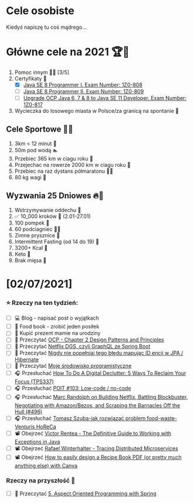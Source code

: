 Cele osobiste
==============
Kiedyś napiszę tu coś mądrego...

# Główne cele na 2021 🏆🥇
1. Pomoc innym 🧚‍♂️ [3/5]
2. Certyfikaty 📜
   - [x] [Java SE 8 Programmer I. Exam Number: 1Z0-808](https://education.oracle.com/es/java-se-8-programmer-ii/pexam_1Z0-808)
   - [ ] [Java SE 8 Programmer II. Exam Number: 1Z0-809](https://education.oracle.com/es/java-se-8-programmer-ii/pexam_1Z0-809)
   - [ ]  [Upgrade OCP Java 6, 7 & 8 to Java SE 11 Developer. Exam Number: 1Z0-817](https://education.oracle.com/upgrade-ocp-java-6-7-8-to-java-se-11-developer/pexam_1Z0-817)
4. Wycieczka do losowego miasta w Polsce/za granicą na spontanie 🚙

## Cele Sportowe 💪🥈
1. 3km < 12 minut 👟
2. 50m pod wodą 🏊
3. Przebiec 365 km w ciagu roku 🏃
4. Przejechac na rowerze 2000 km w ciagu roku 🚴
5. Przebiec na raz dystans półmaratonu 🏃‍♀️
6. 80 kg wagi 💪

## Wyzwania 25 Dniowes 🔥🥉
1. Wstrzymywanie oddechu 🧘
2. ✅ 10_000 kroków 🦶 (2.01-27.01)
3. 100 pompek 🙇
4. 60 podciagniec 🏋️‍♂️
5. Zimne prysznice 🚿
6. Intermittent Fasting (od 14 do 19) 🥪
7. 3200+ Kcal 🍌
8. Keto 🥑
9. Brak mięsa 🍎

# [02/07/2021]

### ⭐ Rzeczy na ten tydzień:
- [ ] 💻 Blog - napisać post o wyjątkach
- [ ] 🥝 Food book - zrobić jeden posiłek
- [ ] 🎁 Kupić prezent mamie na urodziny
- [ ] 📗 Przeczytać [OCP - Chapter 2 Design Patterns and Principles](https://www.amazon.com/OCP-Certified-Professional-Programmer-1Z0-809-dp-1119067901/dp/1119067901/ref=mt_other?_encoding=UTF8&me=&qid=)
- [ ] 📗 Przeczytać [Netflix DGS, czyli GraphQL ze Spring Boot](https://bartlomiejchmielewski.pl/netflix-dgs/)
- [ ] 📗 Przeczytać [Nigdy nie popełniaj tego błędu mapując ID encji w JPA / Hibernate](https://sztukakodu.pl/equals-hashcode/)
- [ ] 📗 Przeczytać [Moje środowisko programistyczne](https://socodeit.pl/2021/02/moje-srodowisko-programistyczne/)
- [ ] 🎧 Przesłuchać [How To Do A Digital Declutter: 5 Ways To Reclaim Your Focus (TPS337)](https://www.asianefficiency.com/podcasts/337-digital-declutter/)
- [ ] 🎧 Przesłuchać [POIT #103: Low-code / no-code](https://porozmawiajmyoit.pl/poit-103-low-code-no-code/)
- [ ] 🎧 Przesłuchać [Marc Randolph on Building Netflix, Battling Blockbuster, Negotiating with Amazon/Bezos, and Scraping the Barnacles Off the Hull (#496)](https://tim.blog/2021/02/01/marc-randolph/)
- [ ] 🎧 Przesłuchać [Tomasz Szuba-jak rozwiązać problem food-waste-Venturis HoReCa](https://zaprojektujswojezycie.pl/tomasz-szuba-jak-rozwiazac-problem-food-waste-venturis-horeca/)
- [ ] 📽️ Obejrzeć [Victor Rentea - The Definitive Guide to Working with Exceptions in Java](https://youtu.be/LRwCE7GreSM)
- [ ] 📽️ Obejrzeć [Rafael Winterhalter - Tracing Distributed Microservices](https://youtu.be/HZq7vqZ5p8A)
- [ ] 📽️ Obejrzeć [How to easily design a Recipe Book PDF (or pretty much anything else) with Canva](https://youtu.be/cRss0ktsVcw)

### Rzeczy na przyszłość 🏅
- [ ] 📗 Przeczytać [5. Aspect Oriented Programming with Spring](https://docs.spring.io/spring-framework/docs/current/reference/html/core.html#aop)
